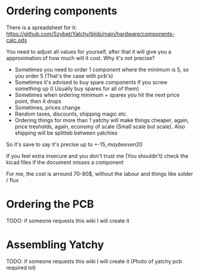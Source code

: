 # Ordering components
There is a spreadsheet for it: https://github.com/Szybet/Yatchy/blob/main/hardware/components-calc.ods

You need to adjust all values for yourself, after that it will give you a approximation of how much will it cost. Why it's not precise?
- Sometimes you need to order 1 component where the minimum is 5, so you order 5 (That's the case with pcb's)
- Sometimes it's advised to buy spare components if you screw something up (I Usually buy spares for all of them)
- Sometimes when ordering minimum + spares you hit the next price point, then it drops
- Sometimes, prices change
- Random taxes, discounts, shipping magic etc.
- Ordering things for more than 1 yatchy will make things cheaper, again, price tresholds, again, economy of scale (Small scale but scale). Also shipping will be splitteb between yatchies

So it's save to say it's precise up to +-15$, maybe even 20$

If you feel extra insecure and you don't trust me (You shouldn't) check the kicad files if the document misses a component

For me, the cost is arround 70-80$, without the labour and things like solder / flux

# Ordering the PCB
TODO: if someone requests this wiki I will create it

# Assembling Yatchy
TODO: if someone requests this wiki I will create it (Photo of yatchy pcb required lol)
